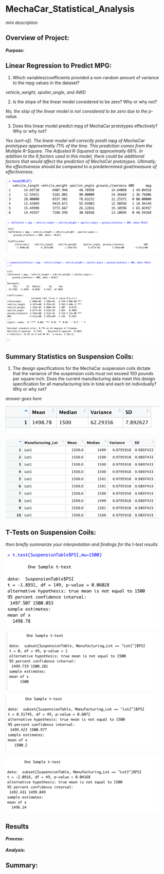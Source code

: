 # **MechaCar_Statistical_Analysis**
*mini description*


## Overview of Project:
#### *Purpose:*


## Linear Regression to Predict MPG:

1. Which variables/coefficients provided a non-random amount of variance to the mpg values in the dataset?

*vehicle_weight, spoiler_angle, and AWD*

2. Is the slope of the linear model considered to be zero? Why or why not?

*No, the slop of the linear model is not considered to be zero due to the p-value.*

3. Does this linear model predict mpg of MechaCar prototypes effectively? Why or why not?

*Yes (sort-of). The linear model will correctly predit mpg of MechaCar prototypes approximatly 71% of the time. This prediction comes from the Multiple R-Square. The Adjusted R-Squared is approximatly 68%. In addition to the 6 factors used in this model, there could be additional factors that would affect the prediction of MechaCar prototypes. Ultimatly, the effectiveness should be compared to a predetermined goal/measure of effectiveness.*


![Head_Results_of_Dataframe](Deliverable1_Images/Head_MCdf.png)

![LM_Results](Deliverable1_Images/LM_MCdf.png)

![Summary_Results](Deliverable1_Images/Summary_MCdf.png)

## Summary Statistics on Suspension Coils:

1. The design specifications for the MechaCar suspension coils dictate that the variance of the suspension coils must not exceed 100 pounds per square inch. Does the current manufacturing data meet this design specification for all manufacturing lots in total and each lot individually? Why or why not?

*answer goes here*

![Suspension_Coils_Total_Summary_Results](Deliverable2_Images/Total_Summary.png)

![Head_Lot_Summary_Results](Deliverable2_Images/Lot_Summary.png)

## T-Tests on Suspension Coils:

*then briefly summarize your interpretation and findings for the t-test results*

![AllLot_ttest_Results](Deliverable3_Images/AllLot_ttest.png)

![Lot1_ttest_Results](Deliverable3_Images/Lot1_ttest.png)

![Lot2_ttest_Results](Deliverable3_Images/Lot2_ttest.png)

![Lot3_ttest_Results](Deliverable3_Images/Lot3_ttest.png)


## Results 
#### *Process:*
#### *Analysis:*
## Summary:



